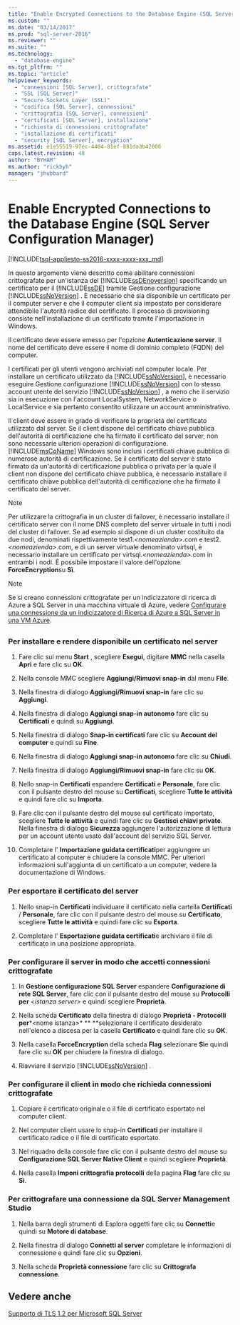 ```yaml
---
title: "Enable Encrypted Connections to the Database Engine (SQL Server Configuration Manager) | Microsoft Docs"
ms.custom: ""
ms.date: "03/14/2017"
ms.prod: "sql-server-2016"
ms.reviewer: ""
ms.suite: ""
ms.technology: 
  - "database-engine"
ms.tgt_pltfrm: ""
ms.topic: "article"
helpviewer_keywords: 
  - "connessioni [SQL Server], crittografate"
  - "SSL [SQL Server]"
  - "Secure Sockets Layer (SSL)"
  - "codifica [SQL Server], connessioni"
  - "crittografia [SQL Server], connessioni"
  - "certificati [SQL Server], installazione"
  - "richiesta di connessioni crittografate"
  - "installazione di certificati"
  - "security [SQL Server], encryption"
ms.assetid: e1e55519-97ec-4404-81ef-881da3b42006
caps.latest.revision: 48
author: "BYHAM"
ms.author: "rickbyh"
manager: "jhubbard"
---
```

# Enable Encrypted Connections to the Database Engine (SQL Server Configuration Manager)
[!INCLUDE[tsql-appliesto-ss2016-xxxx-xxxx-xxx_md](../../includes/tsql-appliesto-ss2016-xxxx-xxxx-xxx-md.md)]

  In questo argomento viene descritto come abilitare connessioni crittografate per un'istanza del [!INCLUDE[ssDEnoversion](../../includes/ssdenoversion-md.md)] specificando un certificato per il [!INCLUDE[ssDE](../../includes/ssde-md.md)] tramite Gestione configurazione [!INCLUDE[ssNoVersion](../../includes/ssnoversion-md.md)] . È necessario che sia disponibile un certificato per il computer server e che il computer client sia impostato per considerare attendibile l'autorità radice del certificato. Il processo di provisioning consiste nell'installazione di un certificato tramite l'importazione in Windows.  
  
 Il certificato deve essere emesso per l'opzione **Autenticazione server**. Il nome del certificato deve essere il nome di dominio completo (FQDN) del computer.  
  
 I certificati per gli utenti vengono archiviati nel computer locale. Per installare un certificato utilizzato da [!INCLUDE[ssNoVersion](../../includes/ssnoversion-md.md)], è necessario eseguire Gestione configurazione [!INCLUDE[ssNoVersion](../../includes/ssnoversion-md.md)] con lo stesso account utente del servizio [!INCLUDE[ssNoVersion](../../includes/ssnoversion-md.md)] , a meno che il servizio sia in esecuzione con l'account LocalSystem, NetworkService o LocalService e sia pertanto consentito utilizzare un account amministrativo.  
  
 Il client deve essere in grado di verificare la proprietà del certificato utilizzato dal server. Se il client dispone del certificato chiave pubblica dell'autorità di certificazione che ha firmato il certificato del server, non sono necessarie ulteriori operazioni di configurazione. [!INCLUDE[msCoName](../../includes/msconame-md.md)] Windows sono inclusi i certificati chiave pubblica di numerose autorità di certificazione. Se il certificato del server è stato firmato da un'autorità di certificazione pubblica o privata per la quale il client non dispone del certificato chiave pubblica, è necessario installare il certificato chiave pubblica dell'autorità di certificazione che ha firmato il certificato del server.  
  
> [!NOTE]  
>  Per utilizzare la crittografia in un cluster di failover, è necessario installare il certificato server con il nome DNS completo del server virtuale in tutti i nodi del cluster di failover. Se ad esempio si dispone di un cluster costituito da due nodi, denominati rispettivamente test1.*\<nomeazienda>*.com e test2.*\<nomeazienda>*.com, e di un server virtuale denominato virtsql, è necessario installare un certificato per virtsql.*\<nomeazienda>*.com in entrambi i nodi. È possibile impostare il valore dell'opzione **ForceEncryption**su **Sì**.  

> [!NOTE]
> Se si creano connessioni crittografate per un indicizzatore di ricerca di Azure a SQL Server in una macchina virtuale di Azure, vedere [Configurare una connessione da un indicizzatore di Ricerca di Azure a SQL Server in una VM Azure](https://azure.microsoft.com/documentation/articles/search-howto-connecting-azure-sql-iaas-to-azure-search-using-indexers/). 
  
 
##  <a name="SSMSProcedure"></a>  
  
###  <a name="Provision"></a> Per installare e rendere disponibile un certificato nel server  
  
1.  Fare clic sul menu **Start** , scegliere **Esegui**, digitare **MMC** nella casella **Apri** e fare clic su **OK**.  
  
2.  Nella console MMC scegliere **Aggiungi/Rimuovi snap-in** dal menu **File**.  
  
3.  Nella finestra di dialogo **Aggiungi/Rimuovi snap-in** fare clic su **Aggiungi**.  
  
4.  Nella finestra di dialogo **Aggiungi snap-in autonomo** fare clic su **Certificati** e quindi su **Aggiungi**.  
  
5.  Nella finestra di dialogo **Snap-in certificati** fare clic su **Account del computer** e quindi su **Fine**.  
  
6.  Nella finestra di dialogo **Aggiungi snap-in autonomo** fare clic su **Chiudi**.  
  
7.  Nella finestra di dialogo **Aggiungi/Rimuovi snap-in** fare clic su **OK**.  
  
8.  Nello snap-in **Certificati** espandere **Certificati** e **Personale**, fare clic con il pulsante destro del mouse su **Certificati**, scegliere **Tutte le attività** e quindi fare clic su **Importa**.  

9. Fare clic con il pulsante destro del mouse sul certificato importato, scegliere **Tutte le attività** e quindi fare clic su **Gestisci chiavi private**. Nella finestra di dialogo **Sicurezza** aggiungere l'autorizzazione di lettura per un account utente usato dall'account del servizio SQL Server.  
  
10. Completare l' **Importazione guidata certificati**per aggiungere un certificato al computer e chiudere la console MMC. Per ulteriori informazioni sull'aggiunta di un certificato a un computer, vedere la documentazione di Windows.  
  
###  <a name="Export"></a> Per esportare il certificato del server  
  
1.  Nello snap-in **Certificati** individuare il certificato nella cartella **Certificati** / **Personale**, fare clic con il pulsante destro del mouse su **Certificato**, scegliere **Tutte le attività** e quindi fare clic su **Esporta**.  
  
2.  Completare l' **Esportazione guidata certificati**e archiviare il file di certificato in una posizione appropriata.  
  
###  <a name="ConfigureServerConnections"></a> Per configurare il server in modo che accetti connessioni crittografate  
  
1.  In **Gestione configurazione SQL Server** espandere **Configurazione di rete SQL Server**, fare clic con il pulsante destro del mouse su **Protocolli per** *\<istanza server>* e quindi scegliere **Proprietà**.  
  
2.  Nella scheda **Certificato** della finestra di dialogo **Proprietà - Protocolli per***\<nome istanza>* ** **selezionare il certificato desiderato nell'elenco a discesa per la casella **Certificato** e quindi fare clic su **OK**.  
  
3.  Nella casella **ForceEncryption** della scheda **Flag** selezionare **Sì**e quindi fare clic su **OK** per chiudere la finestra di dialogo.  
  
4.  Riavviare il servizio [!INCLUDE[ssNoVersion](../../includes/ssnoversion-md.md)] .  
  
###  <a name="ConfigureClientConnections"></a> Per configurare il client in modo che richieda connessioni crittografate  
  
1.  Copiare il certificato originale o il file di certificato esportato nel computer client.  
  
2.  Nel computer client usare lo snap-in **Certificati** per installare il certificato radice o il file di certificato esportato.  
  
3.  Nel riquadro della console fare clic con il pulsante destro del mouse su **Configurazione SQL Server Native Client** e quindi scegliere **Proprietà**.  
  
4.  Nella casella **Imponi crittografia protocolli** della pagina **Flag** fare clic su **Sì**.  
  
###  <a name="EncryptConnection"></a> Per crittografare una connessione da SQL Server Management Studio  
  
1.  Nella barra degli strumenti di Esplora oggetti fare clic su **Connetti**e quindi su **Motore di database**.  
  
2.  Nella finestra di dialogo **Connetti al server** completare le informazioni di connessione e quindi fare clic su **Opzioni**.  
  
3.  Nella scheda **Proprietà connessione** fare clic su **Crittografa connessione**.  
  
## Vedere anche

[Supporto di TLS 1.2 per Microsoft SQL Server](https://support.microsoft.com/kb/3135244)  
